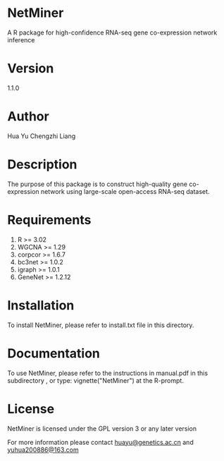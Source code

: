 # NetMiner
A R package for high-confidence RNA-seq gene co-expression network inference

# Version
1.1.0

# Author
Hua Yu Chengzhi Liang

# Description
The purpose of this package is to construct high-quality gene co-expression network using large-scale open-access RNA-seq dataset.

# Requirements
1. R >= 3.02
2. WGCNA >= 1.29
3. corpcor >= 1.6.7
4. bc3net >= 1.0.2
5. igraph >= 1.0.1
6. GeneNet >= 1.2.12

# Installation
To install NetMiner, please refer to install.txt file in this directory.

# Documentation
To use NetMiner, please refer to the instructions in manual.pdf in this subdirectory , or type: vignette("NetMiner") at the R-prompt.

# License
NetMiner is licensed under the GPL version 3 or any later version

For more information please contact huayu@genetics.ac.cn and yuhua200886@163.com
